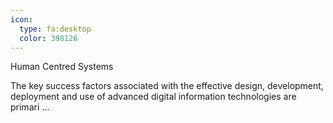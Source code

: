 ```yaml
---
icon:
  type: fa:desktop
  color: 398126
---
```

Human Centred Systems

The key success factors associated with the effective design, development, deployment and use of advanced digital information technologies are primari ... 
